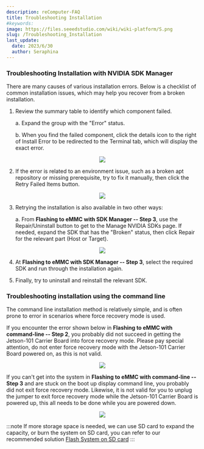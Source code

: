 ```yaml
---
description: reComputer-FAQ
title: Troubleshooting Installation
#keywords:
image: https://files.seeedstudio.com/wiki/wiki-platform/S.png
slug: /Troubleshooting_Installation
last_update:
  date: 2023/6/30
  author: Seraphina
---
```



### Troubleshooting Installation with NVIDIA SDK Manager

There are many causes of various installation errors. Below is a checklist of common installation issues, which may help you recover from a broken installation.

1. Review the summary table to identify which component failed.

    a. Expand the group with the "Error" status.

    b. When you find the failed component, click the details icon to the right of Install Error to be redirected to the Terminal tab, which will display the exact error.

<div align="center"><img width={800} src="https://files.seeedstudio.com/wiki/reComputer-Jetson-Nano/31.png" /></div>

2. If the error is related to an environment issue, such as a broken apt repository or missing prerequisite, try to fix it manually, then click the Retry Failed Items button.

<div align="center"><img width={800} src="https://files.seeedstudio.com/wiki/reComputer-Jetson-Nano/32.png" /></div>

3. Retrying the installation is also available in two other ways:

    a. From **Flashing to eMMC with SDK Manager -- Step 3**, use the Repair/Uninstall button to get to the Manage NVIDIA SDKs page. If needed, expand the SDK that has the "Broken" status, then click Repair for the relevant part (Host or Target).

<div align="center"><img width={800} src="https://files.seeedstudio.com/wiki/reComputer-Jetson-Nano/33.png" /></div>

4. At **Flashing to eMMC with SDK Manager -- Step 3**, select the required SDK and run through the installation again.

5. Finally, try to uninstall and reinstall the relevant SDK.

### Troubleshooting installation using the command line

The command line installation method is relatively simple, and is often prone to error in scenarios where force recovery mode is used.

If you encounter the error shown below in **Flashing to eMMC with command-line -- Step 2**, you probably did not succeed in getting the Jetson-101 Carrier Board into force recovery mode. Please pay special attention, do not enter force recovery mode with the Jetson-101 Carrier Board powered on, as this is not valid.

<div align="center"><img width={800} src="https://files.seeedstudio.com/wiki/reComputer-Jetson-Nano/34.jpg" /></div>

If you can't get into the system in **Flashing to eMMC with command-line -- Step 3** and are stuck on the boot up display command line, you probably did not exit force recovery mode. Likewise, it is not valid for you to unplug the jumper to exit force recovery mode while the Jetson-101 Carrier Board is powered up, this all needs to be done while you are powered down.

<div align="center"><img width={800} src="https://files.seeedstudio.com/wiki/reComputer-Jetson-Nano/35.jpg" /></div>

:::note
If more storage space is needed, we can use SD card to expand the capacity, or burn the system on SD card, you can refer to our recommended solution [Flash System on SD card](https://wiki.seeedstudio.com/J1010_Boot_From_SD_Card/)
:::
